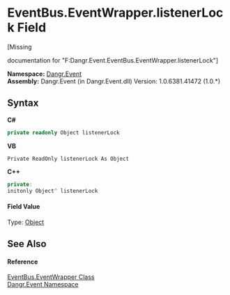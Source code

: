 # EventBus.EventWrapper.listenerLock Field
 

\[Missing <summary> documentation for "F:Dangr.Event.EventBus.EventWrapper.listenerLock"\]

**Namespace:**&nbsp;<a href="N_Dangr_Event">Dangr.Event</a><br />**Assembly:**&nbsp;Dangr.Event (in Dangr.Event.dll) Version: 1.0.6381.41472 (1.0.*)

## Syntax

**C#**<br />
``` C#
private readonly Object listenerLock
```

**VB**<br />
``` VB
Private ReadOnly listenerLock As Object
```

**C++**<br />
``` C++
private:
initonly Object^ listenerLock
```


#### Field Value
Type: <a href="http://msdn2.microsoft.com/en-us/library/e5kfa45b" target="_blank">Object</a>

## See Also


#### Reference
<a href="T_Dangr_Event_EventBus_EventWrapper">EventBus.EventWrapper Class</a><br /><a href="N_Dangr_Event">Dangr.Event Namespace</a><br />